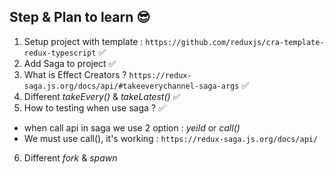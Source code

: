 ## Step & Plan to learn 😎

1. Setup project with template : `https://github.com/reduxjs/cra-template-redux-typescript` ✅
2. Add Saga to project ✅
3. What is Effect Creators ? `https://redux-saga.js.org/docs/api/#takeeverychannel-saga-args` ✅
4. Different _takeEvery()_ & _takeLatest()_ ✅
5. How to testing when use saga ? ✅

- when call api in saga we use 2 option : _yeild_ or _call()_
- We must use call(), it's working : `https://redux-saga.js.org/docs/api/`

6. Different _fork_ & _spawn_
